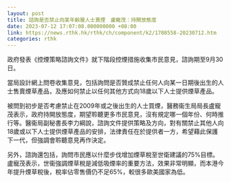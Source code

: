 ```yaml
---
layout: post
title: 諮詢是否禁止向某年齡層人士賣煙　盧寵茂：持開放態度
date: 2023-07-12 17:07:08.000000000 +08:00
link: https://news.rthk.hk/rthk/ch/component/k2/1708558-20230712.htm
categories: rthk
---
```


政府發表《控煙策略諮詢文件》就下階段控煙措施收集市民意見，諮詢期至9月30日。

當局設計網上問卷收集意見，包括詢問是否贊成禁止任何人向某一日期後出生的人士售賣煙草產品，及應如何禁止以任何其他方式向18歲以下人士提供煙草產品。

被問到初步是否考慮禁止在2009年或之後出生的人士買煙，醫務衞生局局長盧寵茂表示，政府持開放態度，期望聆聽更多市民意見，沒有規定哪一個年份、何時推行等。醫衞局副秘書長李力綱說，諮詢文件提供策略及方向，對有關禁止其他人向18歲或以下人士提供煙草產品的安排，法律責任在於提供者一方，希望藉此保護下一代，但強調會聆聽意見再作決定。

另外，諮詢還包括，詢問市民應以什麼步伐增加煙草稅至世衛建議的75%目標。盧寵茂表示，世衞強調煙草稅是減低吸煙率的重要方法，效果非常明顯，而本港今年提升煙草稅後，稅率佔零售價仍不足65%，較很多歐美國家為低。
